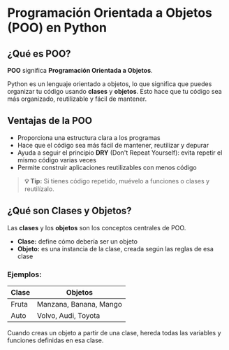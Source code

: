 # Programación Orientada a Objetos (POO) en Python

## ¿Qué es POO?

**POO** significa **Programación Orientada a Objetos**.

Python es un lenguaje orientado a objetos, lo que significa que puedes organizar tu código usando **clases** y **objetos**. Esto hace que tu código sea más organizado, reutilizable y fácil de mantener.

## Ventajas de la POO

- Proporciona una estructura clara a los programas
- Hace que el código sea más fácil de mantener, reutilizar y depurar
- Ayuda a seguir el principio **DRY** (Don't Repeat Yourself): evita repetir el mismo código varias veces
- Permite construir aplicaciones reutilizables con menos código

> **💡 Tip:** Si tienes código repetido, muévelo a funciones o clases y reutilízalo.

## ¿Qué son Clases y Objetos?

Las **clases** y los **objetos** son los conceptos centrales de POO.

- **Clase:** define cómo debería ser un objeto
- **Objeto:** es una instancia de la clase, creada según las reglas de esa clase

### Ejemplos:

| Clase | Objetos |
|-------|---------|
| Fruta | Manzana, Banana, Mango |
| Auto  | Volvo, Audi, Toyota |

Cuando creas un objeto a partir de una clase, hereda todas las variables y funciones definidas en esa clase.